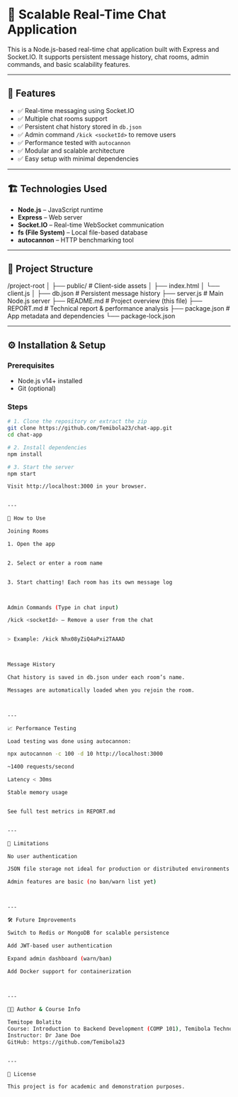 
# 🧠 Scalable Real-Time Chat Application

This is a Node.js-based real-time chat application built with Express and Socket.IO. It supports persistent message history, chat rooms, admin commands, and basic scalability features.

---

## 🚀 Features

- ✅ Real-time messaging using Socket.IO  
- ✅ Multiple chat rooms support  
- ✅ Persistent chat history stored in `db.json`  
- ✅ Admin command `/kick <socketId>` to remove users  
- ✅ Performance tested with `autocannon`  
- ✅ Modular and scalable architecture  
- ✅ Easy setup with minimal dependencies  

---

## 🏗️ Technologies Used

- **Node.js** – JavaScript runtime  
- **Express** – Web server  
- **Socket.IO** – Real-time WebSocket communication  
- **fs (File System)** – Local file-based database  
- **autocannon** – HTTP benchmarking tool  

---

## 📁 Project Structure

/project-root │ ├── public/               # Client-side assets │   ├── index.html │   └── client.js │ ├── db.json               # Persistent message history ├── server.js             # Main Node.js server ├── README.md             # Project overview (this file) ├── REPORT.md             # Technical report & performance analysis ├── package.json          # App metadata and dependencies └── package-lock.json

---

## ⚙️ Installation & Setup

### Prerequisites

- Node.js v14+ installed  
- Git (optional)

### Steps

```bash
# 1. Clone the repository or extract the zip
git clone https://github.com/Temibola23/chat-app.git
cd chat-app

# 2. Install dependencies
npm install

# 3. Start the server
npm start

Visit http://localhost:3000 in your browser.


---

💬 How to Use

Joining Rooms

1. Open the app


2. Select or enter a room name


3. Start chatting! Each room has its own message log



Admin Commands (Type in chat input)

/kick <socketId> – Remove a user from the chat


> Example: /kick Nhx08yZiQ4aPxi2TAAAD



Message History

Chat history is saved in db.json under each room’s name.

Messages are automatically loaded when you rejoin the room.



---

📈 Performance Testing

Load testing was done using autocannon:

npx autocannon -c 100 -d 10 http://localhost:3000

~1400 requests/second

Latency < 30ms

Stable memory usage


See full test metrics in REPORT.md


---

📌 Limitations

No user authentication

JSON file storage not ideal for production or distributed environments

Admin features are basic (no ban/warn list yet)



---

🛠 Future Improvements

Switch to Redis or MongoDB for scalable persistence

Add JWT-based user authentication

Expand admin dashboard (warn/ban)

Add Docker support for containerization



---

👨‍💻 Author & Course Info

Temitope Bolatito
Course: Introduction to Backend Development (COMP 101), Temibola Technology College
Instructor: Dr Jane Doe
GitHub: https://github.com/Temibola23


---

📄 License

This project is for academic and demonstration purposes.
